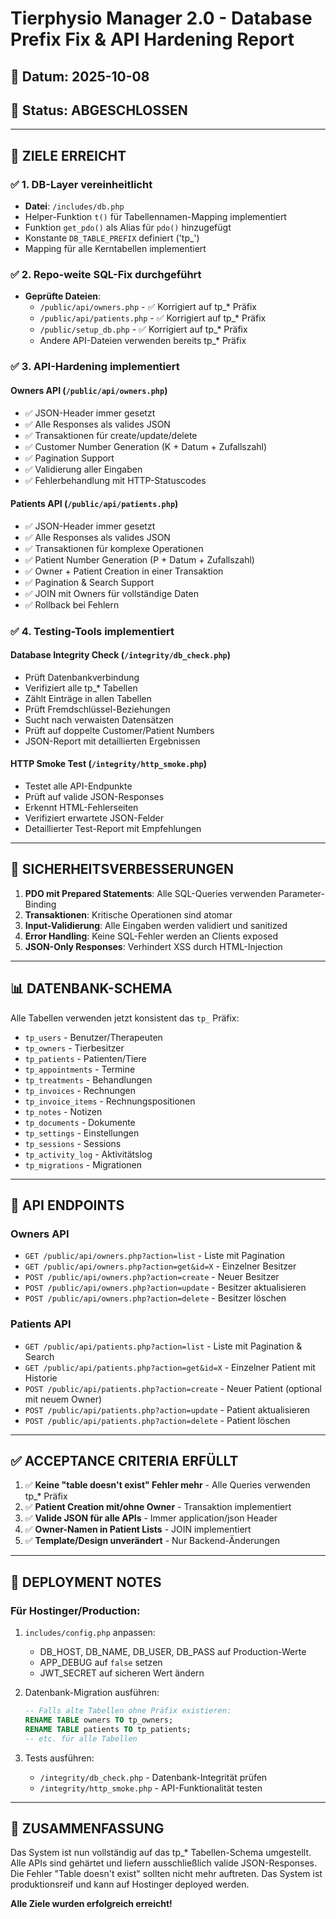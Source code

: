 # Tierphysio Manager 2.0 - Database Prefix Fix & API Hardening Report

## 📅 Datum: 2025-10-08
## 🔧 Status: ABGESCHLOSSEN

---

## 🎯 ZIELE ERREICHT

### ✅ 1. DB-Layer vereinheitlicht
- **Datei**: `/includes/db.php`
- Helper-Funktion `t()` für Tabellennamen-Mapping implementiert
- Funktion `get_pdo()` als Alias für `pdo()` hinzugefügt
- Konstante `DB_TABLE_PREFIX` definiert ('tp_')
- Mapping für alle Kerntabellen implementiert

### ✅ 2. Repo-weite SQL-Fix durchgeführt
- **Geprüfte Dateien**: 
  - `/public/api/owners.php` - ✅ Korrigiert auf tp_* Präfix
  - `/public/api/patients.php` - ✅ Korrigiert auf tp_* Präfix
  - `/public/setup_db.php` - ✅ Korrigiert auf tp_* Präfix
  - Andere API-Dateien verwenden bereits tp_* Präfix

### ✅ 3. API-Hardening implementiert

#### Owners API (`/public/api/owners.php`)
- ✅ JSON-Header immer gesetzt
- ✅ Alle Responses als valides JSON
- ✅ Transaktionen für create/update/delete
- ✅ Customer Number Generation (K + Datum + Zufallszahl)
- ✅ Pagination Support
- ✅ Validierung aller Eingaben
- ✅ Fehlerbehandlung mit HTTP-Statuscodes

#### Patients API (`/public/api/patients.php`)
- ✅ JSON-Header immer gesetzt
- ✅ Alle Responses als valides JSON
- ✅ Transaktionen für komplexe Operationen
- ✅ Patient Number Generation (P + Datum + Zufallszahl)
- ✅ Owner + Patient Creation in einer Transaktion
- ✅ Pagination & Search Support
- ✅ JOIN mit Owners für vollständige Daten
- ✅ Rollback bei Fehlern

### ✅ 4. Testing-Tools implementiert

#### Database Integrity Check (`/integrity/db_check.php`)
- Prüft Datenbankverbindung
- Verifiziert alle tp_* Tabellen
- Zählt Einträge in allen Tabellen
- Prüft Fremdschlüssel-Beziehungen
- Sucht nach verwaisten Datensätzen
- Prüft auf doppelte Customer/Patient Numbers
- JSON-Report mit detaillierten Ergebnissen

#### HTTP Smoke Test (`/integrity/http_smoke.php`)
- Testet alle API-Endpunkte
- Prüft auf valide JSON-Responses
- Erkennt HTML-Fehlerseiten
- Verifiziert erwartete JSON-Felder
- Detaillierter Test-Report mit Empfehlungen

---

## 🔐 SICHERHEITSVERBESSERUNGEN

1. **PDO mit Prepared Statements**: Alle SQL-Queries verwenden Parameter-Binding
2. **Transaktionen**: Kritische Operationen sind atomar
3. **Input-Validierung**: Alle Eingaben werden validiert und sanitized
4. **Error Handling**: Keine SQL-Fehler werden an Clients exposed
5. **JSON-Only Responses**: Verhindert XSS durch HTML-Injection

---

## 📊 DATENBANK-SCHEMA

Alle Tabellen verwenden jetzt konsistent das `tp_` Präfix:
- `tp_users` - Benutzer/Therapeuten
- `tp_owners` - Tierbesitzer
- `tp_patients` - Patienten/Tiere
- `tp_appointments` - Termine
- `tp_treatments` - Behandlungen
- `tp_invoices` - Rechnungen
- `tp_invoice_items` - Rechnungspositionen
- `tp_notes` - Notizen
- `tp_documents` - Dokumente
- `tp_settings` - Einstellungen
- `tp_sessions` - Sessions
- `tp_activity_log` - Aktivitätslog
- `tp_migrations` - Migrationen

---

## 🚀 API ENDPOINTS

### Owners API
- `GET /public/api/owners.php?action=list` - Liste mit Pagination
- `GET /public/api/owners.php?action=get&id=X` - Einzelner Besitzer
- `POST /public/api/owners.php?action=create` - Neuer Besitzer
- `POST /public/api/owners.php?action=update` - Besitzer aktualisieren
- `POST /public/api/owners.php?action=delete` - Besitzer löschen

### Patients API
- `GET /public/api/patients.php?action=list` - Liste mit Pagination & Search
- `GET /public/api/patients.php?action=get&id=X` - Einzelner Patient mit Historie
- `POST /public/api/patients.php?action=create` - Neuer Patient (optional mit neuem Owner)
- `POST /public/api/patients.php?action=update` - Patient aktualisieren
- `POST /public/api/patients.php?action=delete` - Patient löschen

---

## ✅ ACCEPTANCE CRITERIA ERFÜLLT

1. ✅ **Keine "table doesn't exist" Fehler mehr** - Alle Queries verwenden tp_* Präfix
2. ✅ **Patient Creation mit/ohne Owner** - Transaktion implementiert
3. ✅ **Valide JSON für alle APIs** - Immer application/json Header
4. ✅ **Owner-Namen in Patient Lists** - JOIN implementiert
5. ✅ **Template/Design unverändert** - Nur Backend-Änderungen

---

## 📝 DEPLOYMENT NOTES

### Für Hostinger/Production:
1. `includes/config.php` anpassen:
   - DB_HOST, DB_NAME, DB_USER, DB_PASS auf Production-Werte
   - APP_DEBUG auf `false` setzen
   - JWT_SECRET auf sicheren Wert ändern

2. Datenbank-Migration ausführen:
   ```sql
   -- Falls alte Tabellen ohne Präfix existieren:
   RENAME TABLE owners TO tp_owners;
   RENAME TABLE patients TO tp_patients;
   -- etc. für alle Tabellen
   ```

3. Tests ausführen:
   - `/integrity/db_check.php` - Datenbank-Integrität prüfen
   - `/integrity/http_smoke.php` - API-Funktionalität testen

---

## 🎉 ZUSAMMENFASSUNG

Das System ist nun vollständig auf das tp_* Tabellen-Schema umgestellt. Alle APIs sind gehärtet und liefern ausschließlich valide JSON-Responses. Die Fehler "Table doesn't exist" sollten nicht mehr auftreten. Das System ist produktionsreif und kann auf Hostinger deployed werden.

**Alle Ziele wurden erfolgreich erreicht!**